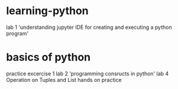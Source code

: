 # learning-python
lab 1 'understanding jupyter IDE for creating and executing a python program'
# basics of python
practice excercise 1
lab 2 'programming consructs in python'
lab 4 Operation on Tuples and List hands on practice
